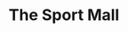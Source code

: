 ---
title: "The Sport Mall"
url: /bangalore/the-sport-mall-cmr-road-beside-aravind-life-style-hrbr-layout-2nd-block-kalyan-nagar/
shop: sports
---